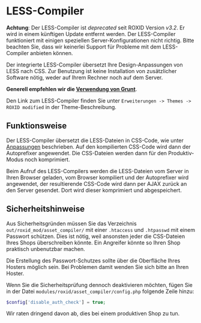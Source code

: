 # LESS-Compiler

**Achtung**: Der LESS-Compiler ist *deprecated* seit ROXID Version *v3.2*. Er wird in einem künftigen Update entfernt werden. Der LESS-Compiler funktioniert mit einigen speziellen Server-Konfigurationen nicht richtig. Bitte beachten Sie, dass wir keinerlei Support für Probleme mit dem LESS-Compiler anbieten können.

Der integrierte LESS-Compiler übersetzt Ihre Design-Anpassungen von LESS nach CSS. Zur Benutzung ist keine Installation von zusätzlicher Software nötig, weder auf Ihrem Rechner noch auf dem Server.

**Generell empfehlen wir die [Verwendung von Grunt](grunt.md)**.

Den Link zum LESS-Compiler finden Sie unter `Erweiterungen -> Themes -> ROXID modified` in der Theme-Beschreibung.


## Funktionsweise

Der LESS-Compiler übersetzt die LESS-Dateien in CSS-Code, wie unter [Anpassungen](anpassungen.md) beschrieben. Auf den kompilierten CSS-Code wird dann der Autoprefixer angewendet. Die CSS-Dateien werden dann für den Produktiv-Modus noch komprimiert.

Beim Aufruf des LESS-Compilers werden die LESS-Dateien vom Server in Ihren Browser geladen, vom Browser kompiliert und der Autoprefixer wird angewendet, der resultierende CSS-Code wird dann per AJAX zurück an den Server gesendet. Dort wird dieser komprimiert und abgespeichert.


## Sicherheitshinweise

Aus Sicherheitsgründen müssen Sie das Verzeichnis `out/roxid_mod/asset_compiler/` mit einer `.htaccess` und `.htpasswd` mit einem Passwort schützen. Dies ist nötig, weil ansonsten jeder die CSS-Dateien Ihres Shops überschreiben könnte. Ein Angreifer könnte so Ihren Shop praktisch unbenutzbar machen.

Die Erstellung des Passwort-Schutzes sollte über die Oberfläche Ihres Hosters möglich sein. Bei Problemen damit wenden Sie sich bitte an Ihren Hoster.


Wenn Sie die Sicherheitsprüfung dennoch deaktivieren möchten, fügen Sie in der Datei `modules/roxid/asset_compiler/config.php` folgende Zeile hinzu:

```php
$config['disable_auth_check'] = true;
```

Wir raten dringend davon ab, dies bei einem produktiven Shop zu tun.
